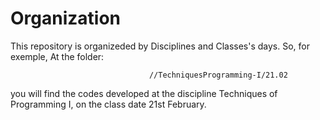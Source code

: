 Organization
============

This repository is organizeded by Disciplines and Classes's days.
So, for exemple, At the folder:

                                   //TechniquesProgramming-I/21.02

you will find the codes developed at the discipline Techniques of
Programming I, on the class date 21st February.
